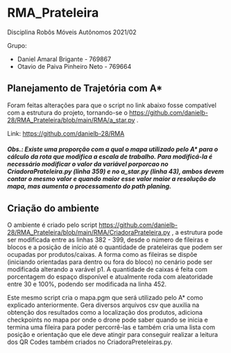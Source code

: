 # RMA_Prateleira
Disciplina Robôs Móveis Autônomos 2021/02

Grupo:

 - Daniel Amaral Brigante - 769867
 - Otavio de Paiva Pinheiro Neto - 769664

## Planejamento de Trajetória com A*
Foram feitas alterações para que o script no link abaixo fosse compatível com a estrutura do projeto, tornando-se o https://github.com/danielb-28/RMA_Prateleira/blob/main/RMA/a_star.py .

Link: 
https://github.com/danielb-28/RMA

##### Obs.: Existe uma proporção com a qual o mapa utilizado pelo A* para o cálculo da rota que modifica a escala de trabalho. Para modificá-la é necessário modificar o valor da variável porporcao no CriadoraPrateleira.py (linha 359) e no a_star.py (linha 43), ambos devem contar o mesmo valor e quando maior esse valor maior a resolução do mapa, mas aumenta o processamento do path planing.

## Criação do ambiente
O ambiente é criado pelo script https://github.com/danielb-28/RMA_Prateleira/blob/main/RMA/CriadoraPrateleira.py , a estrutura pode ser modificada entre as linhas 382 - 399, desde o número de fileiras e blocos e a posição de início até o quantidade de prateleiras que podem ser ocupadas por produtos/caixas. A forma como as fileiras se dispõe (iniciando orientadas para dentro ou fora do bloco) no cenário pode ser modificada alterando a varável p1. A quantidade de caixas é feita com porcentagem do espaço disponível e atualmente roda com aleatoridade entre 30 e 100%, podendo ser modificada na linha 452.

Este mesmo script cria o mapa.pgm que será utilizado pelo A* como explicado anteriormente. Gera diversos arquivos csv que auxilia na obtenção dos resultados como a localização dos produtos, adiciona checkpoints no mapa por onde o drone pode saber quando se inicia e termina uma fileira para poder percorrê-las e também cria uma lista com posição e orientação que ele deve atingir para conseguir realizar a leitura dos QR Codes também criados no CriadoraPreteleiras.py.


